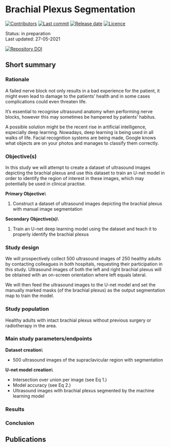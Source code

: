 # Brachial Plexus Segmentation
[![Contributors](https://img.shields.io/github/contributors/AIforAnesthesiology/Brachial-Plexus-Segmentation)](https://github.com/AIforAnesthesiology/Brachial-Plexus-Segmentation/graphs/contributors)
[![Last commit](https://img.shields.io/github/last-commit/AIforAnesthesiology/Brachial-Plexus-Segmentation)](https://github.com/AIforAnesthesiology/Brachial-Plexus-Segmentation/commits/master)
[![Release date](https://img.shields.io/github/release-date/AIforAnesthesiology/Brachial-Plexus-Segmentation)](https://github.com/AIforAnesthesiology/Brachial-Plexus-Segmentation/releases)
[![Licence](https://img.shields.io/github/license/AIforAnesthesiology/Brachial-Plexus-Segmentation)](https://github.com/AIforAnesthesiology/Brachial-Plexus-Segmentation/blob/main/LICENSE) 

Status: in preparation <!-- in preparation / ongoing (data collection) / ongoing (analysis) / completed -->  
Last updated: 27-05-2021 <!-- date when the information in this readme file was last updated -->

[![Repository DOI](https://img.shields.io/badge/Github_DOI-00000-blue)](#) <!-- Repository DOI for this github repository. Request a DOI from [Zenodo](https://zenodo.org) and replace '00000' -->

## Short summary

### Rationale
A failed nerve block not only results in a bad experience for the patient, it might even lead to damage to the patients’ health and in some cases complications could even threaten life.

It’s essential to recognise ultrasound anatomy when performing nerve blocks, however this may sometimes be hampered by patients’ habitus.

A possible solution might be the recent rise in artificial intelligence, especially deep learning. Nowadays, deep learning is being used in all walks of life. Facial recognition systems are being made, Google knows what objects are on your photos and manages to classify them correctly.

### Objective(s)
In this study we will attempt to create a dataset of ultrasound images depicting the brachial plexus and use this dataset to train an U-net model in order to identify the region of interest in these images, which may potentially be used in clinical practise.

**Primary Objective**\
1. Construct a dataset of ultrasound images depicting the brachial plexus with manual image segmentation

**Secondary Objective(s)**\
1. Train an U-net deep learning model using the dataset and teach it to properly identify the brachial
plexus

### Study design
We will prospectively collect 500 ultrasound images of 250 healthy adults by contacting colleagues in both hospitals, requesting their participation in this study. Ultrasound images of both the left and right brachial plexus will be obtained with an on-screen orientation where left equals lateral.

We will then feed the ultrasound images to the U-net model and set the manually marked masks (of the brachial plexus) as the output segmentation map to train the model.

### Study population
Healthy adults with intact brachial plexus without previous surgery or radiotherapy in the area.

### Main study parameters/endpoints
**Dataset creation**\
- 500 ultrasound images of the supraclavicular region with segmentation

**U-net model creation**\
- Intersection over union per image (see Eq 1.)
- Model accuracy (see Eq 2.)
- Ultrasound images with brachial plexus segmented by the machine learning model

### Results


### Conclusion


## Publications


<!--  
	Create a list of your publications related to this project. 

	Example:
	* Author One, Author Two, Author Three, et al. Title of the journal article. J Abbr. 2021;20(3):100-110. doi:[000.00000-0000](http://doi.org/000.00000-0000). 
 -->